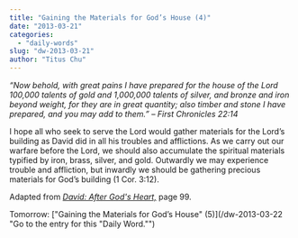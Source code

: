 ```yaml
---
title: "Gaining the Materials for God’s House (4)"
date: "2013-03-21"
categories: 
  - "daily-words"
slug: "dw-2013-03-21"
author: "Titus Chu"
---
```


_“Now behold, with great pains I have prepared for the house of the Lord 100,000 talents of gold and 1,000,000 talents of silver, and bronze and iron beyond weight, for they are in great quantity; also timber and stone I have prepared, and you may add to them.” – First Chronicles 22:14_

I hope all who seek to serve the Lord would gather materials for the Lord’s building as David did in all his troubles and afflictions. As we carry out our warfare before the Lord, we should also accumulate the spiritual materials typified by iron, brass, silver, and gold. Outwardly we may experience trouble and affliction, but inwardly we should be gathering precious materials for God’s building (1 Cor. 3:12).

Adapted from _[David: After God's Heart,](/book-david "Go to the listing for this book.")_ page 99.

Tomorrow: ["Gaining the Materials for God’s House" (5)](/dw-2013-03-22 "Go to the entry for this "Daily Word."")
